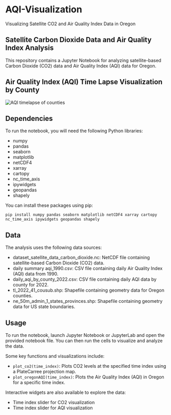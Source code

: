 # AQI-Visualization
Visualizing Satellite CO2 and Air Quality Index Data in Oregon
## Satellite Carbon Dioxide Data and Air Quality Index Analysis
This repository contains a Jupyter Notebook for analyzing satellite-based Carbon Dioxide (CO2) data and Air Quality Index (AQI) data for Oregon. 

## Air Quality Index (AQI) Time Lapse Visualization by County

![AQI timelapse of counties](AQI_plot4.gif)


## Dependencies

To run the notebook, you will need the following Python libraries:

* numpy
* pandas
* seaborn
* matplotlib
* netCDF4
* xarray
* cartopy
* nc_time_axis
* ipywidgets
* geopandas
* shapely

You can install these packages using pip:

```pip install numpy pandas seaborn matplotlib netCDF4 xarray cartopy nc_time_axis ipywidgets geopandas shapely```
## Data 
The analysis uses the following data sources:

* dataset_satellite_data_carbon_dioxide.nc: NetCDF file containing satellite-based Carbon Dioxide (CO2) data.
* daily summary aqi_1990.csv: CSV file containing daily Air Quality Index (AQI) data from 1990.
* daily_aqi_by_county_2022.csv: CSV file containing daily AQI data by county for 2022.
* tl_2022_41_cousub.shp: Shapefile containing geometry data for Oregon counties.
* ne_50m_admin_1_states_provinces.shp: Shapefile containing geometry data for US state boundaries.

## Usage
To run the notebook, launch Jupyter Notebook or JupyterLab and open the provided notebook file. You can then run the cells to visualize and analyze the data.

Some key functions and visualizations include:

* ```plot_co2(time_index)```: Plots CO2 levels at the specified time index using a PlateCarree projection map.
* ```plot_oregonAQI(time_index)```: Plots the Air Quality Index (AQI) in Oregon for a specific time index.

Interactive widgets are also available to explore the data:

* Time index slider for CO2 visualization
* Time index slider for AQI visualization


